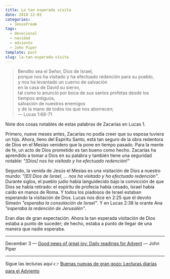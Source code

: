 ```yaml
---
title: La tan esperada visita
date: 2018-12-03
categories:
  - JesusFreak
tags:
  - devocional
  - navidad
  - adviento
  - John Piper
template: post
slug: la-tan-esperada-visita
---
```


> Bendito sea el Señor, Dios de Israel, <br>
> porque nos ha visitado y ha efectuado redención para su pueblo,<br>
> y nos ha levantado un cuerno de salvación<br>
> en la casa de David su siervo,<br>
> tal como lo anunció por boca de sus santos profetas desde los tiempos antiguos,<br>
> salvación de nuestros enemigos<br>
> y de la mano de todos los que nos aborrecen;<br>
> — Lucas 1:68-71

Note dos cosas notables de estas palabras de Zacarías en Lucas 1.

Primero, nueve meses antes, Zacarías no podía creer que su esposa tuviera un hijo. Ahora, lleno del Espíritu Santo, está tan seguro de la obra redentora de Dios en el Mesías venidero que la pone en tiempo pasado. Para la mente de fe, un acto de Dios prometido es tan bueno como hecho. Zacarías ha aprendido a tomar a Dios en su palabra y también tiene una seguridad notable: *"[Dios] nos ha visitado y ha efectuado redención!"*

Segundo, la venida de Jesús el Mesías es una visitación de Dios a nuestro mundo: *"[El] Dios de Israel, ... nos ha visitado y ha efectuado redención"*. Durante siglos, el pueblo judío había languidecido bajo la convicción de que Dios se había retirado: el espíritu de profecía había cesado, Israel había caído en manos de Roma. Y todos los piadosos de Israel estaban esperando la visitación de Dios. Lucas nos dice en 2:25 que el devoto Simeón *"esperaba la consolación de Israel"*. Y en Lucas 2:38 la orante Ana *"esperaba la redención de Jerusalén"*.

Eran días de gran expectación. Ahora la tan esperada visitación de Dios estaba a punto de suceder; de hecho, estaba a punto de llegar de una manera que nadie esperaba.

---

December 3 — [Good news of great joy: Daily readings for Advent](https://www.desiringgod.org/books/good-news-of-great-joy) — John Piper

---

Sigue las lecturas aquí 👉 [Buenas nuevas de gran gozo: Lecturas diarias para el Adviento](/buenas-nuevas-de-gran-gozo-lecturas-diarias-para-adviento)